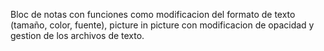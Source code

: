 Bloc de notas con funciones como modificacion del formato de texto (tamaño, color, fuente), picture in picture con modificacion de opacidad y gestion de los archivos de texto.
